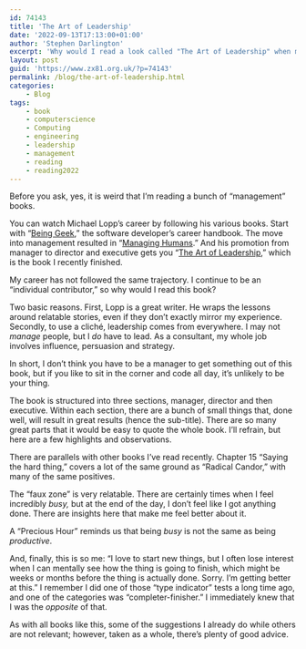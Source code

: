 ```yaml
---
id: 74143
title: 'The Art of Leadership'
date: '2022-09-13T17:13:00+01:00'
author: 'Stephen Darlington'
excerpt: 'Why would I read a look called "The Art of Leadership" when my day-to-day job is as an ''individual contributor''?'
layout: post
guid: 'https://www.zx81.org.uk/?p=74143'
permalink: /blog/the-art-of-leadership.html
categories:
    - Blog
tags:
    - book
    - computerscience
    - Computing
    - engineering
    - leadership
    - management
    - reading
    - reading2022
---
```


<span style="font-size: revert;">Before you ask, yes, it is weird that I’m reading a bunch of “management” books.</span>

You can watch Michael Lopp’s career by following his various books. Start with “[Being Geek](https://amzn.to/3AQ9w05),” the software developer’s career handbook. The move into management resulted in “[Managing Humans](https://amzn.to/3KPQPhJ).” And his promotion from manager to director and executive gets you “[The Art of Leadership](https://amzn.to/3wYr2hC),” which is the book I recently finished.

My career has not followed the same trajectory. I continue to be an “individual contributor,” so why would I read this book?

Two basic reasons. First, Lopp is a great writer. He wraps the lessons around relatable stories, even if they don’t exactly mirror my experience. Secondly, to use a cliché, leadership comes from everywhere. I may not *manage* people, but I *do* have to lead. As a consultant, my whole job involves influence, persuasion and strategy.

In short, I don’t think you have to be a manager to get something out of this book, but if you like to sit in the corner and code all day, it’s unlikely to be your thing.

The book is structured into three sections, manager, director and then executive. Within each section, there are a bunch of small things that, done well, will result in great results (hence the sub-title). There are so many great parts that it would be easy to quote the whole book. I’ll refrain, but here are a few highlights and observations.

There are parallels with other books I’ve read recently. Chapter 15 “Saying the hard thing,” covers a lot of the same ground as “Radical Candor,” with many of the same positives.

The “faux zone” is very relatable. There are certainly times when I feel incredibly *busy,* but at the end of the day, I don’t feel like I got anything done. There are insights here that make me feel better about it.

A “Precious Hour” reminds us that being *busy* is not the same as being *productive*.

And, finally, this is so me: “I love to start new things, but I often lose interest when I can mentally see how the thing is going to finish, which might be weeks or months before the thing is actually done. Sorry. I’m getting better at this.” I remember I did one of those “type indicator” tests a long time ago, and one of the categories was “completer-finisher.” I immediately knew that I was the *opposite* of that.

As with all books like this, some of the suggestions I already do while others are not relevant; however, taken as a whole, there’s plenty of good advice.